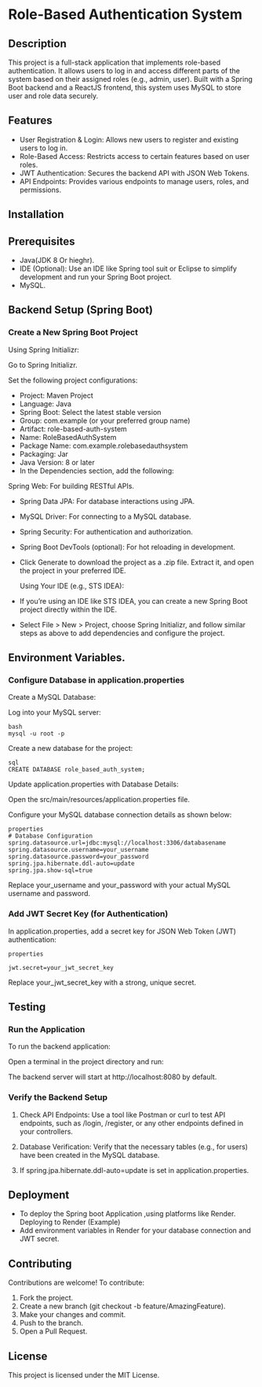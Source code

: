 # Role-Based Authentication System
## Description
This project is a full-stack application that implements role-based authentication. It allows users to log in and access different parts of the system based on their assigned roles (e.g., admin, user). Built with a Spring Boot backend and a ReactJS frontend, this system uses MySQL to store user and role data securely.
## Features
-  User Registration & Login: Allows new users to register and existing users to log in.
-  Role-Based Access: Restricts access to certain features based on user roles.
-  JWT Authentication: Secures the backend API with JSON Web Tokens.
-  API Endpoints: Provides various endpoints to manage users, roles, and permissions.
  
## Installation
## Prerequisites
- Java(JDK 8 Or hieghr).
- IDE (Optional): Use an IDE like Spring tool suit or Eclipse to simplify development and run your Spring Boot project.
- MySQL.

## Backend Setup (Spring Boot)

###  Create a New Spring Boot Project
Using Spring Initializr:

Go to Spring Initializr.

Set the following project configurations:

- Project: Maven Project
- Language: Java
- Spring Boot: Select the latest stable version
- Group: com.example (or your preferred group name)
- Artifact: role-based-auth-system
- Name: RoleBasedAuthSystem
- Package Name: com.example.rolebasedauthsystem
- Packaging: Jar
- Java Version: 8 or later
- In the Dependencies section, add the following:

Spring Web: For building RESTful APIs.
- Spring Data JPA: For database interactions using JPA.
- MySQL Driver: For connecting to a MySQL database.
- Spring Security: For authentication and authorization.
- Spring Boot DevTools (optional): For hot reloading in development.
- Click Generate to download the project as a .zip file. Extract it, and open the project in your preferred IDE.

  Using Your IDE (e.g., STS IDEA):

- If you’re using an IDE like STS IDEA, you can create a new Spring Boot project directly within the IDE.
- Select File > New > Project, choose Spring Initializr, and follow similar steps as above to add dependencies and configure the project.

## Environment Variables.
  
###  Configure Database in application.properties
Create a MySQL Database:

Log into your MySQL server:
```
bash
mysql -u root -p
```
Create a new database for the project:
```
sql
CREATE DATABASE role_based_auth_system;
```
Update application.properties with Database Details:

Open the src/main/resources/application.properties file.

Configure your MySQL database connection details as shown below:
```
properties
# Database Configuration
spring.datasource.url=jdbc:mysql://localhost:3306/databasename
spring.datasource.username=your_username
spring.datasource.password=your_password
spring.jpa.hibernate.ddl-auto=update
spring.jpa.show-sql=true

```
Replace your_username and your_password with your actual MySQL username and password.

### Add JWT Secret Key (for Authentication)
In application.properties, add a secret key for JSON Web Token (JWT) authentication:

```
properties

jwt.secret=your_jwt_secret_key
 ```
Replace your_jwt_secret_key with a strong, unique secret.

## Testing

###  Run the Application
To  run the backend application:

Open a terminal in the project directory and run:

The backend server will start at http://localhost:8080 by default.

### Verify the Backend Setup
1. Check API Endpoints: Use a tool like Postman or curl to test API endpoints, such as /login, /register, or any other endpoints defined in your controllers.

2. Database Verification: Verify that the necessary tables (e.g., for users) have been created in the MySQL database.
3. If spring.jpa.hibernate.ddl-auto=update is set in application.properties.

## Deployment
- To deploy the Spring boot Application ,using platforms like Render.
   Deploying to Render (Example)
- Add environment variables in Render for your database connection and JWT secret.

## Contributing
Contributions are welcome! To contribute:

1. Fork the project.
2. Create a new branch (git checkout -b feature/AmazingFeature).
3. Make your changes and commit.
4. Push to the branch.
5. Open a Pull Request.

## License
This project is licensed under the MIT License.
















  






